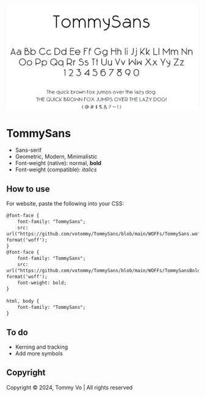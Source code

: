 ![preview](preview.png)

# TommySans
- Sans-serif
- Geometric, Modern, Minimalistic
- Font-weight (native): normal, **bold**
- Font-weight (compatible): *italics*

## How to use
For website, paste the following into your CSS:
```
@font-face {
    font-family: "TommySans";
    src: url("https://github.com/votommy/TommySans/blob/main/WOFFs/TommySans.woff") format('woff');
}
@font-face {
    font-family: "TommySans";
    src: url("https://github.com/votommy/TommySans/blob/main/WOFFs/TommySansBold.woff") format('woff');
    font-weight: bold;
}

html, body {
    font-family: "TommySans";
}
```

## To do
- Kerning and tracking
- Add more symbols

## Copyright
Copyright © 2024, Tommy Vo | All rights reserved
